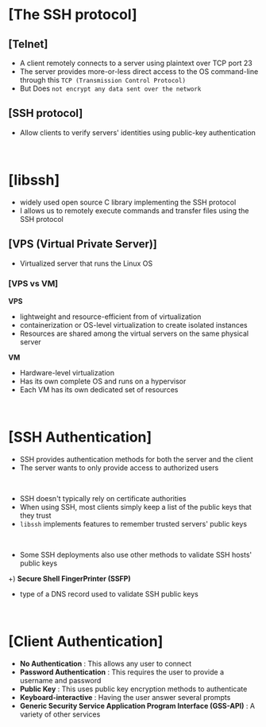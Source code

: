 # [The SSH protocol]

## [Telnet]

- A client remotely connects to a server using plaintext over TCP port 23
- The server provides more-or-less direct access to the OS command-line through this `TCP (Transmission Control Protocol)`
- But Does `not encrypt any data sent over the network`

## [SSH protocol]
- Allow clients to verify servers' identities using public-key authentication

<br/>

# [libssh]

- widely used open source C library implementing the SSH protocol
- I allows us to remotely execute commands and transfer files using the SSH protocol

## [VPS (Virtual Private Server)]

- Virtualized server that runs the Linux OS

### [VPS vs VM]

**VPS**

- lightweight and resource-efficient from of virtualization
- containerization or OS-level virtualization to create isolated instances
- Resources are shared among the virtual servers on the same physical server

**VM**

- Hardware-level virtualization
- Has its own complete OS and runs on a hypervisor
- Each VM has its own dedicated set of resources

<br/>

# [SSH Authentication]

- SSH provides authentication methods for both the server and the client
- The server wants to only provide access to authorized users

<br/>

- SSH doesn't typically rely on certificate authorities
- When using SSH, most clients simply keep a list of the public keys that they trust
- `libssh` implements features to remember trusted servers' public keys

<br/>

- Some SSH deployments also use other methods to validate SSH hosts' public keys

+) **Secure Shell FingerPrinter (SSFP)**

- type of a DNS record used to validate SSH public keys

<br/>

# [Client Authentication]

- **No Authentication** : This allows any user to connect
- **Password Authentication** : This requires the user to provide a username and password
- **Public Key** : This uses public key encryption methods to authenticate
- **Keyboard-interactive** : Having the user answer several prompts
- **Generic Security Service Application Program Interface (GSS-API)** : A variety of other services

